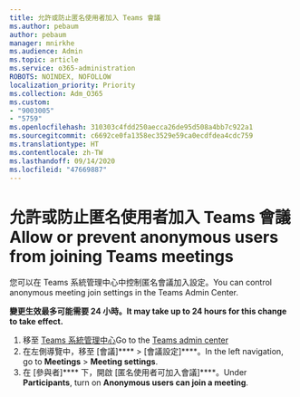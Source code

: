 ```yaml
---
title: 允許或防止匿名使用者加入 Teams 會議
ms.author: pebaum
author: pebaum
manager: mnirkhe
ms.audience: Admin
ms.topic: article
ms.service: o365-administration
ROBOTS: NOINDEX, NOFOLLOW
localization_priority: Priority
ms.collection: Adm_O365
ms.custom:
- "9003005"
- "5759"
ms.openlocfilehash: 310303c4fdd250aecca26de95d508a4bb7c922a1
ms.sourcegitcommit: c6692ce0fa1358ec3529e59ca0ecdfdea4cdc759
ms.translationtype: HT
ms.contentlocale: zh-TW
ms.lasthandoff: 09/14/2020
ms.locfileid: "47669887"
---
```

# <a name="allow-or-prevent-anonymous-users-from-joining-teams-meetings"></a><span data-ttu-id="cae9a-102">允許或防止匿名使用者加入 Teams 會議</span><span class="sxs-lookup"><span data-stu-id="cae9a-102">Allow or prevent anonymous users from joining Teams meetings</span></span>

<span data-ttu-id="cae9a-103">您可以在 Teams 系統管理中心中控制匿名會議加入設定。</span><span class="sxs-lookup"><span data-stu-id="cae9a-103">You can control anonymous meeting join settings in the Teams Admin Center.</span></span>

<span data-ttu-id="cae9a-104">**變更生效最多可能需要 24 小時。**</span><span class="sxs-lookup"><span data-stu-id="cae9a-104">**It may take up to 24 hours for this change to take effect.**</span></span>

1.  <span data-ttu-id="cae9a-105">移至 [Teams 系統管理中心](https://admin.teams.microsoft.com)</span><span class="sxs-lookup"><span data-stu-id="cae9a-105">Go to the [Teams admin center](https://admin.teams.microsoft.com)</span></span>
2.  <span data-ttu-id="cae9a-106">在左側導覽中，移至 [會議]\*\*\*\*   >   [會議設定]\*\*\*\*。</span><span class="sxs-lookup"><span data-stu-id="cae9a-106">In the left navigation, go to  **Meetings**  >  **Meeting settings**.</span></span>
3.  <span data-ttu-id="cae9a-107">在 [參與者]\*\*\*\* 下，開啟 [匿名使用者可加入會議]\*\*\*\*。</span><span class="sxs-lookup"><span data-stu-id="cae9a-107">Under  **Participants**, turn on  **Anonymous users can join a meeting**.</span></span>